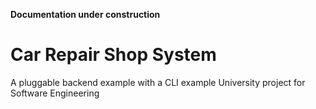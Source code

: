 **Documentation under construction**
# Car Repair Shop System
A pluggable backend example with a CLI example
University project for Software Engineering
